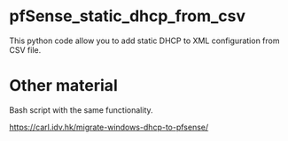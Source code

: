 # pfSense_static_dhcp_from_csv
This python code allow you to add static DHCP to XML configuration from CSV file.



# Other material

Bash script with the same functionality.

https://carl.idv.hk/migrate-windows-dhcp-to-pfsense/

